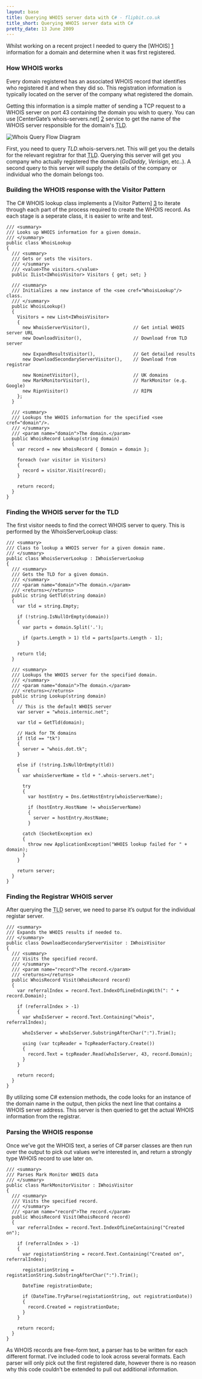 ```yaml
---
layout: base
title: Querying WHOIS server data with C# - flipbit.co.uk
title_short: Querying WHOIS server data with C#
pretty_date: 13 June 2009
---
```


Whilst working on a recent project I needed to query the [WHOIS] [1]
information for a domain and determine when it was first registered.

### How WHOIS works

Every domain registered has an associated WHOIS record that identifies
who registered it and when they did so. This registration information is
typically located on the server of the company what registered the
domain.

Getting this information is a simple matter of sending a TCP request to
a WHOIS server on port 43 containing the domain you wish to query. You
can use [CenterGate’s whois-servers.net] [2] service to get the name of
the WHOIS server responsible for the domain's
<acronym title="Top Level Domain">TLD</acronym>.

<div class="center spaced">
    <img src="/content/images/blog/whois-query-flow-diagram.jpg" alt="Whois Query Flow Diagram" />
</div>

First, you need to query *TLD*.whois-servers.net. This will get you the
details for the relevant registrar for that
<acronym title="Top Level Domain">TLD</acronym>. Querying this server
will get you company who actually registered the domain (*GoDaddy*,
*Verisign*, etc..). A second query to this server will supply the
details of the company or individual who the domain belongs too.

### Building the WHOIS response with the Visitor Pattern

The C# WHOIS lookup class implements a [Visitor Pattern] [3] to iterate
through each part of the process required to create the WHOIS record. As
each stage is a seperate class, it is easier to write and test.

    /// <summary>
    /// Looks up WHOIS information for a given domain.
    /// </summary>
    public class WhoisLookup
    {
      /// <summary>
      /// Gets or sets the visitors.
      /// </summary>
      /// <value>The visitors.</value>
      public IList<IWhoisVisitor> Visitors { get; set; }

      /// <summary>
      /// Initializes a new instance of the <see cref="WhoisLookup"/> class.
      /// </summary>
      public WhoisLookup()
      {
        Visitors = new List<IWhoisVisitor>
        {
          new WhoisServerVisitor(),                // Get intial WHOIS server URL
          new DownloadVisitor(),                   // Download from TLD server

          new ExpandResultsVisitor(),              // Get detailed results
          new DownloadSecondaryServerVisitor(),    // Download from registrar

          new NominetVisitor(),                    // UK domains
          new MarkMonitorVisitor(),                // MarkMonitor (e.g. Google)
          new RipnVisitor()                        // RIPN
        };
      }

      /// <summary>
      /// Lookups the WHOIS information for the specified <see cref="domain"/>.
      /// </summary>
      /// <param name="domain">The domain.</param>
      public WhoisRecord Lookup(string domain)
      {
        var record = new WhoisRecord { Domain = domain };

        foreach (var visitor in Visitors)
        {
          record = visitor.Visit(record);
        }

        return record;
      }
    }

### Finding the WHOIS server for the TLD

The first visitor needs to find the correct WHOIS server to query. This
is performed by the WhoisServerLookup class:

    /// <summary>
    /// Class to lookup a WHOIS server for a given domain name.
    /// </summary>
    public class WhoisServerLookup : IWhoisServerLookup
    {
      /// <summary>
      /// Gets the TLD for a given domain.
      /// </summary>
      /// <param name="domain">The domain.</param>
      /// <returns></returns>
      public string GetTld(string domain)
      {
        var tld = string.Empty;

        if (!string.IsNullOrEmpty(domain))
        {
          var parts = domain.Split('.');

          if (parts.Length > 1) tld = parts[parts.Length - 1];
        }

        return tld;
      }

      /// <summary>
      /// Lookups the WHOIS server for the specified domain.
      /// </summary>
      /// <param name="domain">The domain.</param>
      /// <returns></returns>
      public string Lookup(string domain)
      {
        // This is the default WHOIS server
        var server = "whois.internic.net";

        var tld = GetTld(domain);

        // Hack for TK domains
        if (tld == "tk")
        {
          server = "whois.dot.tk";
        }

        else if (!string.IsNullOrEmpty(tld))
        {
          var whoisServerName = tld + ".whois-servers.net";

          try
          {
            var hostEntry = Dns.GetHostEntry(whoisServerName);

            if (hostEntry.HostName != whoisServerName)
            {
              server = hostEntry.HostName;
            }

          catch (SocketException ex)
          {
            throw new ApplicationException("WHOIS lookup failed for " + domain);
          }
        }

        return server;
      }
    }

### Finding the Registrar WHOIS server

After querying the <acronym title="Top Level Domain">TLD</acronym>
server, we need to parse it’s output for the individual registar server.

    /// <summary>
    /// Expands the WHOIS results if needed to.
    /// </summary>
    public class DownloadSecondaryServerVisitor : IWhoisVisitor
    {
      /// <summary>
      /// Visits the specified record.
      /// </summary>
      /// <param name="record">The record.</param>
      /// <returns></returns>
      public WhoisRecord Visit(WhoisRecord record)
      {
        var referralIndex = record.Text.IndexOfLineEndingWith(": " + record.Domain);

        if (referralIndex > -1)
        {
          var whoIsServer = record.Text.Containing("whois", referralIndex);

          whoIsServer = whoIsServer.SubstringAfterChar(":").Trim();

          using (var tcpReader = TcpReaderFactory.Create())
          {
            record.Text = tcpReader.Read(whoIsServer, 43, record.Domain);
          }
        }

        return record;
      }
    }

By utilizing some C# extension methods, the code looks for an instance
of the domain name in the output, then picks the next line that contains
a WHOIS server address. This server is then queried to get the actual
WHOIS information from the registrar.

### Parsing the WHOIS response

Once we’ve got the WHOIS text, a series of C\# parser classes are then
run over the output to pick out values we’re interested in, and return a
strongly type WHOIS record to use later on.

    /// <summary>
    /// Parses Mark Monitor WHOIS data
    /// </summary>
    public class MarkMonitorVisitor : IWhoisVisitor
    {
      /// <summary>
      /// Visits the specified record.
      /// </summary>
      /// <param name="record">The record.</param>
      public WhoisRecord Visit(WhoisRecord record)
      {
        var referralIndex = record.Text.IndexOfLineContaining("Created on");

        if (referralIndex > -1)
        {
          var registationString = record.Text.Containing("Created on", referralIndex);

          registationString = registationString.SubstringAfterChar(":").Trim();

          DateTime registrationDate;

          if (DateTime.TryParse(registationString, out registrationDate))
          {
            record.Created = registrationDate;
          }
        }

        return record;
      }
    }

As WHOIS records are free-form text, a parser has to be written for each
different format. I’ve included code to look across several formats.
Each parser will only pick out the first registered date, however there
is no reason why this code couldn’t be extended to pull out additional
information.

  [1]: http://en.wikipedia.org/wiki/WHOIS                   "Read about the WHOIS protocol on Wikipedia"
  [2]: http://www.centergate.com/                           "CenterGate's WHOIS lookup service"
  [3]: http://en.wikipedia.org/wiki/Visitor_pattern         "Read about the Visitor Pattern on Wikipedia"